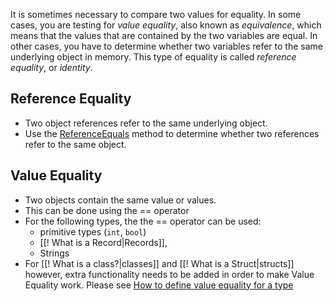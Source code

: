 It is sometimes necessary to compare two values for equality. In some cases, you are testing for _value equality_, also known as _equivalence_, which means that the values that are contained by the two variables are equal. In other cases, you have to determine whether two variables refer to the same underlying object in memory. This type of equality is called _reference equality_, or _identity_.

## Reference Equality
- Two object references refer to the same underlying object.
- Use the [ReferenceEquals](https://learn.microsoft.com/en-us/dotnet/api/system.object.referenceequals) method to determine whether two references refer to the same object.

## Value Equality
- Two objects contain the same value or values. 
- This can be done using the == operator
- For the following types, the the == operator can be used:
	- primitive types (`int`, `bool`) 
	- [[! What is a Record|Records]], 
	- Strings
- For [[! What is a class?|classes]] and [[! What is a Struct|structs]] however, extra functionality needs to be added in order to make Value Equality work. Please see [How to define value equality for a type](https://learn.microsoft.com/en-us/dotnet/csharp/programming-guide/statements-expressions-operators/how-to-define-value-equality-for-a-type)
